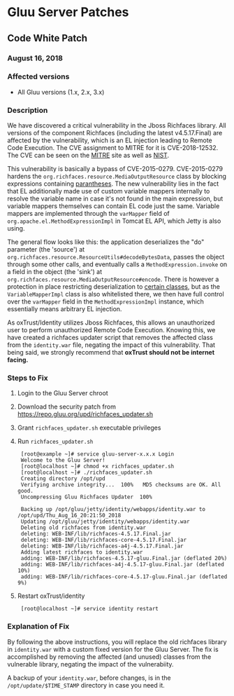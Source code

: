 # Gluu Server Patches

## Code White Patch
### August 16, 2018

### Affected versions
- All Gluu versions (1.x, 2.x, 3.x)

### Description
We have discovered a critical vulnerability in the Jboss Richfaces library. All versions of the component Richfaces (including the latest v4.5.17.Final) are affected by the vulnerability, which is an EL injection leading to Remote Code Execution. The CVE assignment to MITRE for it is CVE-2018-12532. The CVE can be seen on the [MITRE](http://cve.mitre.org/cgi-bin/cvename.cgi?name=CVE-2018-12532) site as well as [NIST](https://nvd.nist.gov/vuln/detail/CVE-2018-12532). 

This vulnerability is basically a bypass of CVE-2015-0279. CVE-2015-0279 hardens the `org.richfaces.resource.MediaOutputResource` class by blocking expressions containing [parantheses](https://github.com/richfaces/richfaces/blob/4.5.17.Final/components/a4j/src/main/java/org/richfaces/resource/MediaOutputResource.java#L67-L69). The new vulnerability lies in the fact that EL additionally made use of custom variable mappers internally to resolve the variable name in case it's not found in the main expression, but variable mappers themselves can contain EL code just the same. Variable mappers are implemented through the `varMapper` field of `org.apache.el.MethodExpressionImpl` in Tomcat EL API, which Jetty is also using.

The general flow looks like this: the application deserializes the "do" parameter (the 'source') at `org.richfaces.resource.ResourceUtils#decodeBytesData`, passes the object through some other calls, and eventually calls a `MethodExpression.invoke` on a field in the object (the 'sink') at `org.richfaces.resource.MediaOutputResource#encode`. There is however a protection in place restricting deserialization to [certain classes](https://github.com/richfaces/richfaces/blob/4.5.17.Final/core/src/main/java/org/richfaces/util/LookAheadObjectInputStream.java#L133), but as the `VariableMapperImpl` class is also whitelisted there, we then have full control over the `varMapper` field in the `MethodExpressionImpl` instance, which essentially means arbitrary EL injection.

As oxTrust/Identity utilizes Jboss Richfaces, this allows an unauthorized user to perform unauthorized Remote Code Execution. Knowing this, we have created a richfaces updater script that removes the affected class from the `identity.war` file, negating the impact of this vulnerability. That being said, we strongly recommend that **oxTrust should not be internet facing.**

### Steps to Fix
1. Login to the Gluu Server chroot
1. Download the security patch from https://repo.gluu.org/upd/richfaces_updater.sh
1. Grant `richfaces_updater.sh` executable privileges
1. Run `richfaces_updater.sh`

        [root@example ~]# service gluu-server-x.x.x Login
        Welcome to the Gluu Server!
        [root@localhost ~]# chmod +x richfaces_updater.sh 
        [root@localhost ~]# ./richfaces_updater.sh 
        Creating directory /opt/upd
        Verifying archive integrity...  100%   MD5 checksums are OK. All good.
        Uncompressing Gluu Richfaces Updater  100%  

        Backing up /opt/gluu/jetty/identity/webapps/identity.war to /opt/upd/Thu_Aug_16_20:21:50_2018
        Updating /opt/gluu/jetty/identity/webapps/identity.war
        Deleting old richfaces from identity.war
        deleting: WEB-INF/lib/richfaces-4.5.17.Final.jar
        deleting: WEB-INF/lib/richfaces-core-4.5.17.Final.jar
        deleting: WEB-INF/lib/richfaces-a4j-4.5.17.Final.jar
        Adding latest richfaces to identity.war
        adding: WEB-INF/lib/richfaces-4.5.17-gluu.Final.jar (deflated 20%)
        adding: WEB-INF/lib/richfaces-a4j-4.5.17-gluu.Final.jar (deflated 10%)
        adding: WEB-INF/lib/richfaces-core-4.5.17-gluu.Final.jar (deflated 9%)

1. Restart oxTrust/identity

        [root@localhost ~]# service identity restart

### Explanation of Fix

By following the above instructions, you will replace the old richfaces library in `identity.war` with a custom fixed version for the Gluu Server. The fix is accomplished by removing the affected (and unused) classes from the vulnerable library, negating the impact of the vulnerabiity.

A backup of your `identity.war`, before changes, is in the `/opt/update/$TIME_STAMP` directory in case you need it.
